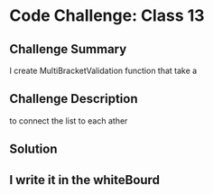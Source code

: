 # Code Challenge: Class 13
## Challenge Summary
I create MultiBracketValidation function that take a 
## Challenge Description
to connect the list to each ather


## Solution
## I write it in the whiteBourd 